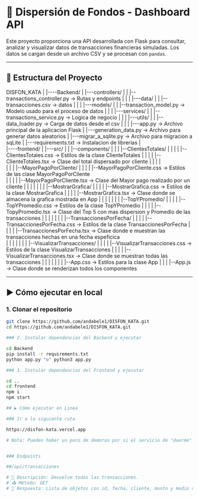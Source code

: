 # 🧾 Dispersión de Fondos - Dashboard API

Este proyecto proporciona una API desarrollada con Flask para consultar, analizar y visualizar datos de transacciones financieras simuladas. Los datos se cargan desde un archivo CSV y se procesan con `pandas`.

---

## 📂 Estructura del Proyecto

DISFON_KATA
|
|----Backend/
|    |---controllers/
|    |   |--transactions_controller.py -> Rutas y endpoints 
|    |
|    |---data/
|    |   |--transacciones.csv -> datos 
|    |
|    |---models/
|    |   |--transaction_model.py -> Modelo usado para el proceso de datos
|    |
|    |---services/
|    |   |--transactions_service.py -> Logica de negocio
|    |
|    |---utils/
|    |   |--data_loader.py -> Carga de datos desde el csv
|    |
|    |---app.py -> Archivo principal de la aplicacion Flask
|    |---generation_data.py -> Archivo para generar datos aleatorios
|    |---migrar_a_sqlite.py -> Archivo para migracion a sqLite
|    |---requirements.txt -> Instalacion de librerias
|        
|----frontend/
|    |---src/
|    |   |--components/
|    |   |   |--ClientesTotales/
|    |   |   |  |--ClientesTotales.css -> Estilos de la clase ClienteTotales
|    |   |   |  |--ClienteTotales.tsx -> Clase del total dispersado por cliente
|    |   |   |  
|    |   |   |--MayorPagoPorCliente/
|    |   |   |  |--MayorPagoPorCliente.css -> Estilos de las clase MayorPagoPorCliente   
|    |   |   |  |--MayorPagoPorCliente.tsx -> Clase del Mayor pago realizado por un cliente
|    |   |   |
|    |   |   |--MostrarGrafica/
|    |   |   |  |--MostrarGrafica.css -> Estilos de la clase MostrarGrafica
|    |   |   |  |--MostrarGrafica.tsx -> Clase donde se almacena la grafica mostrada en App
|    |   |   |
|    |   |   |--TopYPromedio/
|    |   |   |  |--TopYPromedio.css -> Estilos de la clase TopYPromedio
|    |   |   |  |--TopyPromedio.tsx -> Clase del Top 5 con mas dispersion y Promedio de las transacciones
|    |   |   |
|    |   |   |--TransaccionesPorFecha/
|    |   |   |  |--TransaccionesPorFecha.css -> Estilos de la clase TransaccionesPorFecha
|    |   |   |  |--TransaccionesPorFecha.tsx -> Clase donde e muestran las transacciones hechas en una fecha espeficica  
|    |   |   |
|    |   |   |--VisualizarTransacciones/
|    |   |   |  |--VisualizarTransacciones.css -> Estilos de la clase VisualizarTransacciones
|    |   |   |  |--VisualizarTransacciones.tsx -> Clase donde se muestran todas las transacciones
|    |   |   |
|    |   |   |--App.css -> Estilos para la clase App
|    |   |   |--App.js -> Clase donde se renderizan todos los componentes


---

## ▶️ Cómo ejecutar en local

### 1. Clonar el repositorio

```bash
git clone https://github.com/andabele1/DISFON_KATA.git
cd https://github.com/andabele1/DISFON_KATA.git

### 2. Instalar dependencias del Backend y ejecutar

cd Backend
pip install -r requirements.txt
python app.py "o" python3 app.py

### 3. Instalar dependencias del Frontend y ejecutar

cd ..
cd frontend
npm i
npm start

## ▶️ Cómo ejecutar en Linea

### Ir a la siguiente ruta

https://disfon-kata.vercel.app

# Nota: Pueden haber un poco de demoras por si el servicio de "duerme"


### Endpoints

##/api/transacciones

# 📄 Descripción: Devuelve todas las transacciones.
# 📤 Método: GET
# 🔁 Respuesta: Lista de objetos con id, fecha, cliente, monto y medio de pago.


